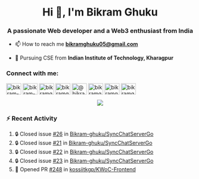 <h1 align="center">Hi 👋, I'm Bikram Ghuku</h1>
<h3 align="center">A passionate Web developer and a Web3 enthusiast from India</h3>

- 📫 How to reach me **bikramghuku05@gmail.com**
  
- 🏫 Pursuing CSE from **Indian Institute of Technology, Kharagpur**

<h3 align="left">Connect with me:</h3>
<p align="left">
<a href="https://dev.to/bikram-ghuku" target="blank"><img align="center" src="https://raw.githubusercontent.com/rahuldkjain/github-profile-readme-generator/master/src/images/icons/Social/devto.svg" alt="bikram-ghuku" height="30" width="40" /></a>
<a href="https://linkedin.com/in/bikram-ghuku" target="blank"><img align="center" src="https://raw.githubusercontent.com/rahuldkjain/github-profile-readme-generator/master/src/images/icons/Social/linked-in-alt.svg" alt="bikram-ghuku" height="30" width="40" /></a>
<a href="https://kaggle.com/bikramghuku05" target="blank"><img align="center" src="https://raw.githubusercontent.com/rahuldkjain/github-profile-readme-generator/master/src/images/icons/Social/kaggle.svg" alt="bikramghuku05" height="30" width="40" /></a>
<a href="https://instagram.com/bikramghuku05" target="blank"><img align="center" src="https://raw.githubusercontent.com/rahuldkjain/github-profile-readme-generator/master/src/images/icons/Social/instagram.svg" alt="bikramghuku05" height="30" width="40" /></a>
<a href="https://medium.com/@bikramghuku05" target="blank"><img align="center" src="https://raw.githubusercontent.com/rahuldkjain/github-profile-readme-generator/master/src/images/icons/Social/medium.svg" alt="@bikramghuku05" height="30" width="40" /></a>
<a href="https://www.codechef.com/users/bikramghuku" target="blank"><img align="center" src="https://cdn.jsdelivr.net/npm/simple-icons@3.1.0/icons/codechef.svg" alt="bikramghuku" height="30" width="40" /></a>
<a href="https://www.hackerrank.com/bikramghuku05" target="blank"><img align="center" src="https://raw.githubusercontent.com/rahuldkjain/github-profile-readme-generator/master/src/images/icons/Social/hackerrank.svg" alt="bikramghuku05" height="30" width="40" /></a>
<a href="https://codeforces.com/profile/bikramghuku" target="blank"><img align="center" src="https://raw.githubusercontent.com/rahuldkjain/github-profile-readme-generator/master/src/images/icons/Social/codeforces.svg" alt="bikramghuku" height="30" width="40" /></a>
</p>


<p align="center">
<img src="https://github-readme-stats.vercel.app/api?username=bikram-ghuku&theme=tokyonight&show_icons=true">
</p>

### :zap: Recent Activity

<!--START_SECTION:activity-->
1. 🔒 Closed issue [#26](https://github.com/Bikram-ghuku/SyncChatServerGo/issues/26) in [Bikram-ghuku/SyncChatServerGo](https://github.com/Bikram-ghuku/SyncChatServerGo)
2. 🔒 Closed issue [#21](https://github.com/Bikram-ghuku/SyncChatServerGo/issues/21) in [Bikram-ghuku/SyncChatServerGo](https://github.com/Bikram-ghuku/SyncChatServerGo)
3. 🔒 Closed issue [#22](https://github.com/Bikram-ghuku/SyncChatServerGo/issues/22) in [Bikram-ghuku/SyncChatServerGo](https://github.com/Bikram-ghuku/SyncChatServerGo)
4. 🔒 Closed issue [#23](https://github.com/Bikram-ghuku/SyncChatServerGo/issues/23) in [Bikram-ghuku/SyncChatServerGo](https://github.com/Bikram-ghuku/SyncChatServerGo)
5. 💪 Opened PR [#248](https://github.com/kossiitkgp/KWoC-Frontend/pull/248) in [kossiitkgp/KWoC-Frontend](https://github.com/kossiitkgp/KWoC-Frontend)
<!--END_SECTION:activity-->
